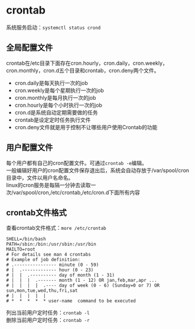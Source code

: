# crontab

系统服务启动：`systemctl status crond`<br>

全局配置文件
-----------
crontab在/etc目录下面存在cron.hourly，cron.daily，cron.weekly，cron.monthly，cron.d五个目录和crontab，cron.deny两个文件。<br>
* cron.daily是每天执行一次的job
* cron.weekly是每个星期执行一次的job
* cron.monthly是每月执行一次的job
* cron.hourly是每个小时执行一次的job
* cron.d是系统自动定期需要做的任务
* crontab是设定定时任务执行文件
* cron.deny文件就是用于控制不让哪些用户使用Crontab的功能

用户配置文件
-----------
每个用户都有自己的cron配置文件。可通过`crontab -e`编辑。<br>
一般编辑好用户的cron配置文件保存退出后，系统会自动存放于/var/spool/cron目录中，文件以用户名命名。<br>
linux的cron服务是每隔一分钟去读取一次/var/spool/cron,/etc/crontab,/etc/cron.d下面所有内容


crontab文件格式
----------
查看crontab文件格式：`more /etc/crontab`
```
SHELL=/bin/bash
PATH=/sbin:/bin:/usr/sbin:/usr/bin
MAILTO=root
# For details see man 4 crontabs
# Example of job definition:
# .---------------- minute (0 - 59)
# |  .------------- hour (0 - 23)
# |  |  .---------- day of month (1 - 31)
# |  |  |  .------- month (1 - 12) OR jan,feb,mar,apr ...
# |  |  |  |  .---- day of week (0 - 6) (Sunday=0 or 7) OR sun,mon,tue,wed,thu,fri,sat
# |  |  |  |  |
# *  *  *  *  * user-name  command to be executed
```

列出当前用户定时任务：`crontab -l`<br>
删除当前用户定时任务：`crontab -r`
